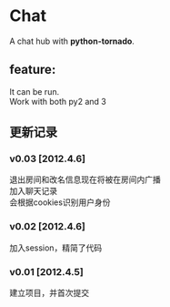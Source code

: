 # Chat

A chat hub with **python-tornado**.

## feature:
It can be run.  
Work with both py2 and 3

## 更新记录

### v0.03 [2012.4.6]
退出房间和改名信息现在将被在房间内广播  
加入聊天记录  
会根据cookies识别用户身份

### v0.02 [2012.4.6]
加入session，精简了代码

### v0.01 [2012.4.5]
建立项目，并首次提交

